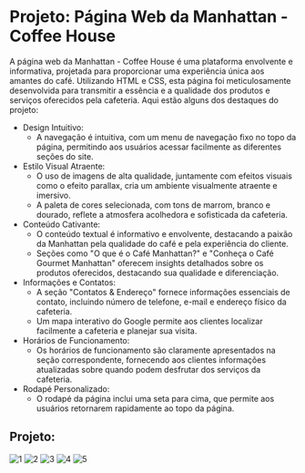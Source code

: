# Projeto: Página Web da Manhattan - Coffee House

A página web da Manhattan - Coffee House é uma plataforma envolvente e informativa, projetada para proporcionar uma experiência única aos amantes do café. Utilizando HTML e CSS, esta página foi meticulosamente desenvolvida para transmitir a essência e a qualidade dos produtos e serviços oferecidos pela cafeteria. Aqui estão alguns dos destaques do projeto:

- Design Intuitivo:
  - A navegação é intuitiva, com um menu de navegação fixo no topo da página, permitindo aos usuários acessar facilmente as diferentes seções do site.
- Estilo Visual Atraente:
  - O uso de imagens de alta qualidade, juntamente com efeitos visuais como o efeito parallax, cria um ambiente visualmente atraente e imersivo.
  - A paleta de cores selecionada, com tons de marrom, branco e dourado, reflete a atmosfera acolhedora e sofisticada da cafeteria.
- Conteúdo Cativante:
  - O conteúdo textual é informativo e envolvente, destacando a paixão da Manhattan pela qualidade do café e pela experiência do cliente.
  - Seções como "O que é o Café Manhattan?" e "Conheça o Café Gourmet Manhattan" oferecem insights detalhados sobre os produtos oferecidos, destacando sua qualidade e diferenciação.
- Informações e Contatos:
  - A seção "Contatos & Endereço" fornece informações essenciais de contato, incluindo número de telefone, e-mail e endereço físico da cafeteria.
  - Um mapa interativo do Google permite aos clientes localizar facilmente a cafeteria e planejar sua visita.
- Horários de Funcionamento:
  - Os horários de funcionamento são claramente apresentados na seção correspondente, fornecendo aos clientes informações atualizadas sobre quando podem desfrutar dos serviços da cafeteria.
- Rodapé Personalizado:
  - O rodapé da página inclui uma seta para cima, que permite aos usuários retornarem rapidamente ao topo da página.
  
## Projeto: 


![1](https://github.com/alands1999/Projeto-Cafeteria-Manhattan/assets/150439841/9e942f3e-72f8-493a-9f4a-92c801749da4)
![2](https://github.com/alands1999/Projeto-Cafeteria-Manhattan/assets/150439841/c1bf70d0-e22c-4da9-9f0e-cb9d1e8785bf)
![3](https://github.com/alands1999/Projeto-Cafeteria-Manhattan/assets/150439841/eed25d81-616a-421a-88f7-401b01ab8403)
![4](https://github.com/alands1999/Projeto-Cafeteria-Manhattan/assets/150439841/c865a6e2-88d8-4b02-9b3d-66467b363e48)
![5](https://github.com/alands1999/Projeto-Cafeteria-Manhattan/assets/150439841/0d9e5235-2920-434b-90c8-4198f3256af1)
